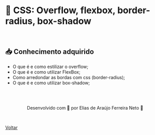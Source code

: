 <h1>💙 CSS: Overflow, flexbox, border-radius, box-shadow</h1>

<br>

<h2> 📥 Conhecimento adquirido </h2>

- O que é e como estilizar o overflow;
- O que é e como utilizar FlexBox;
- Como arredondar as bordas com css (border-radius);
- O que é e como utilizar box-shadow;

<br><br>

<p align="center"> Desenvolvido com 💜 por Elias de Araújo Ferreira Neto 👋 <p>

<br>

<a href="./README.md">Voltar</a>
